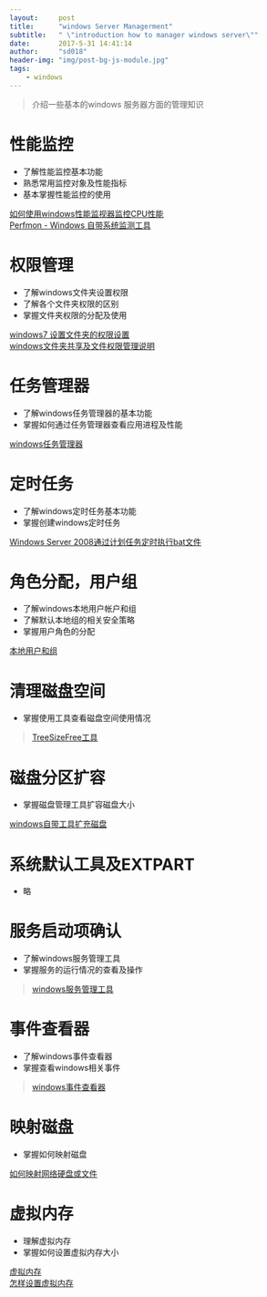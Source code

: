 ```yaml
---
layout:     post
title:      "windows Server Managerment"
subtitle:   " \"introduction how to manager windows server\""
date:       2017-5-31 14:41:14  
author:     "sd018"
header-img: "img/post-bg-js-module.jpg"
tags:
    - windows
---
```

> 介绍一些基本的windows 服务器方面的管理知识

# 性能监控

* 了解性能监控基本功能
* 熟悉常用监控对象及性能指标
* 基本掌握性能监控的使用  

>  
[如何使用windows性能监视器监控CPU性能](https://jingyan.baidu.com/article/676629974510c254d51b8401.html)  
[Perfmon - Windows 自带系统监测工具](http://blog.csdn.net/oscar999/article/details/7918385) 


# 权限管理
* 了解windows文件夹设置权限  
* 了解各个文件夹权限的区别
* 掌握文件夹权限的分配及使用
>   
[windows7 设置文件夹的权限设置](https://jingyan.baidu.com/article/ab69b270d963542ca6189f75.html)  
[windows文件夹共享及文件权限管理说明](http://www.jb51.net/os/windows/88370.html)


# 任务管理器
* 了解windows任务管理器的基本功能  
* 掌握如何通过任务管理器查看应用进程及性能
>   
[windows任务管理器](http://baike.baidu.com/link?url=A8MRymdurYgPuWGMcW6pOCY9QJFmxUR4Bzh7UYYZdK3iqycWtXTHLB5g6khFQM4bFOLT1mOTBGsiJziizyHNfDCtCGt3of7OwZvZ3avEfWjU8st4uWsmWj8Q3Gbm7bVzUG1v-AG78K0rPbYuoiwMBK)



# 定时任务
* 了解windows定时任务基本功能
* 掌握创建windows定时任务
> 
[Windows Server 2008通过计划任务定时执行bat文件 ](http://blog.csdn.net/woshixuye/article/details/18050769)


# 角色分配，用户组
* 了解windows本地用户帐户和组
* 了解默认本地组的相关安全策略
* 掌握用户角色的分配
> 
[本地用户和组](http://baike.baidu.com/link?url=B6bc6hLYAydtHra73LQ9eyukdEx5ZrNbg8NyxjhOICs8axg0-azRh3ko-IN4ZV5vzQpiyrYQ0LrSSrgfyy5To2wqHtkc-0MA5oaGuQ02XLUepYFZEV3zl7BdVH6zDpPlGCAU0YxNh9b9rSbvjRJdua)


# 清理磁盘空间
* 掌握使用工具查看磁盘空间使用情况
> [TreeSizeFree工具](http://www.jam-software.com/treesize_free/features.shtml)


# 磁盘分区扩容
* 掌握磁盘管理工具扩容磁盘大小
> 
[windows自带工具扩充磁盘](http://www.cnblogs.com/tudou-loveloli/p/5173235.html)

# 系统默认工具及EXTPART
* 略  
# 服务启动项确认

* 了解windows服务管理工具
* 掌握服务的运行情况的查看及操作
> [windows服务管理工具](http://baike.baidu.com/link?url=BZLOuJBQ1Lb_KT-RykHtq4bhyaQmgWOZGunEtTXQtzQeg2vZBvKVuirtV8kTYjiZu_9d30fT2aUtJr1PaVqCTGo_7ITw5jsQlVL5hX5QjGe)

# 事件查看器
* 了解windows事件查看器
* 掌握查看windows相关事件

> [windows事件查看器](https://jingyan.baidu.com/article/0964eca23201c88285f53604.html)

# 映射磁盘
* 掌握如何映射磁盘
> 
[如何映射网络硬盘或文件](https://jingyan.baidu.com/article/375c8e198eb81725f2a229a9.html)

# 虚拟内存
* 理解虚拟内存
* 掌握如何设置虚拟内存大小
> 
[虚拟内存](http://baike.baidu.com/item/%E8%99%9A%E6%8B%9F%E5%86%85%E5%AD%98)  
[怎样设置虚拟内存](https://jingyan.baidu.com/article/2fb0ba4075567800f2ec5fcb.html)


